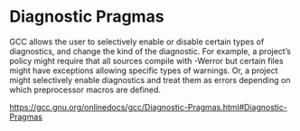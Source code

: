 # Diagnostic Pragmas

GCC allows the user to selectively enable or disable certain types of diagnostics, and change the kind of the diagnostic.  For example, a project’s policy might require that all sources compile with -Werror but certain files might have exceptions allowing specific types of warnings.  Or, a project might selectively enable diagnostics and treat them as errors depending on which preprocessor macros are defined.

https://gcc.gnu.org/onlinedocs/gcc/Diagnostic-Pragmas.html#Diagnostic-Pragmas